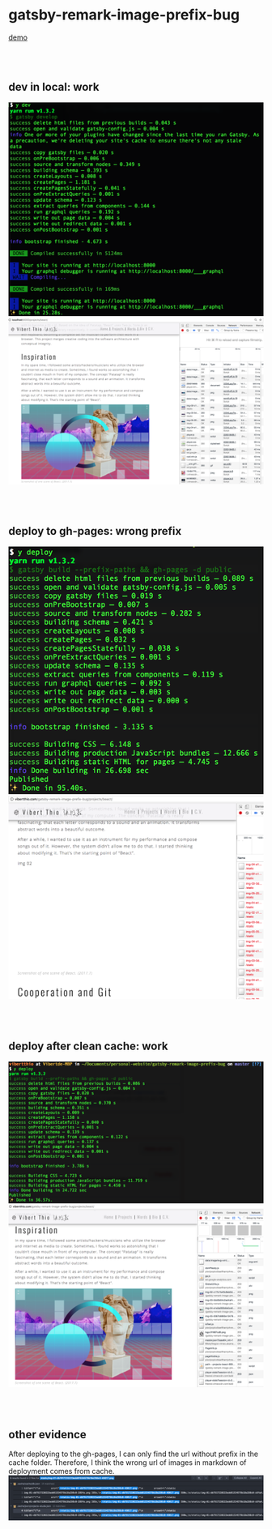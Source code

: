 # gatsby-remark-image-prefix-bug
[demo](http://vibertthio.com/gatsby-remark-image-prefix-bug/)

<br><br>

## dev in local: work
![](./assets/screenshots/dev-console.png)
![](./assets/screenshots/local-work.png)

<br><br>

## deploy to gh-pages: wrong prefix
![](./assets/screenshots/deploy-console.png)
![](./assets/screenshots/gh-page-error.png)

<br><br>


## deploy after clean cache: work
![](./assets/screenshots/clean-cache-console.png)
![](./assets/screenshots/clean-cache-work.png)

<br><br>

## other evidence

After deploying to the gh-pages, I can only find the url without prefix in the cache folder.
Therefore, I think the wrong url of images in markdown of deployment comes from cache.
![](./assets/screenshots/url-in-cache.png)
